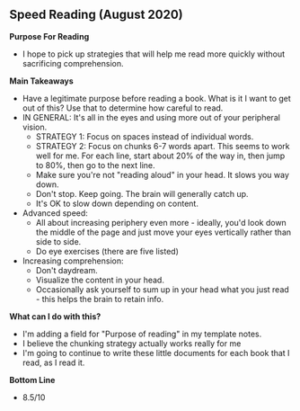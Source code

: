 ## Speed Reading (August 2020)

**Purpose For Reading**
- I hope to pick up strategies that will help me read more quickly without sacrificing comprehension.

**Main Takeaways**
- Have a legitimate purpose before reading a book. What is it I want to get out of this? Use that to determine how careful to read.
- IN GENERAL: It's all in the eyes and using more out of your peripheral vision.
	- STRATEGY 1: Focus on spaces instead of individual words.
	- STRATEGY 2: Focus on chunks 6-7 words apart. This seems to work well for me. For each line, start about 20% of the way in, then jump to 80%, then go to the next line.
	- Make sure you're not "reading aloud" in your head. It slows you way down.
	- Don't stop. Keep going. The brain will generally catch up.
	- It's OK to slow down depending on content.
- Advanced speed:
	- All about increasing periphery even more - ideally, you'd look down the middle of the page and just move your eyes vertically rather than side to side. 
	- Do eye exercises (there are five listed)
- Increasing comprehension:
	- Don't daydream.
	- Visualize the content in your head.
	- Occasionally ask yourself to sum up in your head what you just read - this helps the brain to retain info.


**What can I do with this?**
- I'm adding a field for "Purpose of reading" in my template notes.
- I believe the chunking strategy actually works really for me
- I'm going to continue to write these little documents for each book that I read, as I read it.

**Bottom Line**
- 8.5/10
<!--stackedit_data:
eyJoaXN0b3J5IjpbLTU3OTIxNjY0OCwxOTk4NTAxNjg5LC03OD
IxNzg4MjAsODM1MjExNzc3LDUyMzgzODg1LC0xNzY5NDg3MDAw
LC00NjE5NzIzNDgsLTE1NDQ3MjE4MTYsMTMwNDExOTE2NSwtMz
YxMjYyODk4XX0=
-->